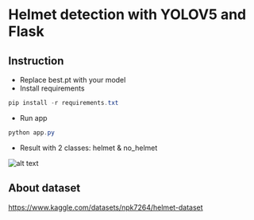 # Helmet detection with YOLOV5 and Flask

## Instruction
- Replace best.pt with your model
- Install requirements
```powershell
pip install -r requirements.txt
```
- Run app
```powershell
python app.py
```
- Result with 2 classes: helmet & no_helmet

![alt text](https://github.com/npk7264/Helmet_Detection_with_YOLO/blob/main/static/results/helmet.jpg)

## About dataset
https://www.kaggle.com/datasets/npk7264/helmet-dataset
